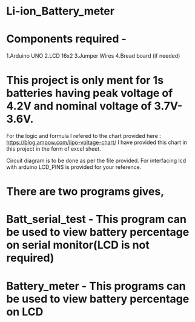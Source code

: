 # Li-ion_Battery_meter

# Components required - 
1.Arduino UNO
2.LCD 16x2
3.Jumper Wires
4.Bread board (if needed)


# This project is only ment for 1s batteries having peak voltage of 4.2V and nominal voltage of 3.7V-3.6V.

For the logic and formula I refered to the chart provided here : https://blog.ampow.com/lipo-voltage-chart/
I have provided this chart in this project in the form of excel sheet.

Circuit diagram is to be done as per the file provided.
For interfacing lcd with arduino LCD_PINS is provided for your reference.

# There are two programs gives,
# Batt_serial_test - This program can be used to view battery percentage on serial monitor(LCD is not required)
# Battery_meter - This programs can be used to view battery percentage on LCD 
